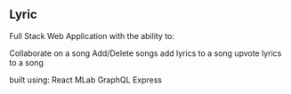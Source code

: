 ## Lyric

Full Stack Web Application with the ability to:

Collaborate on a song
Add/Delete songs
add lyrics to a song
upvote lyrics to a song


built using:
React
MLab
GraphQL
Express